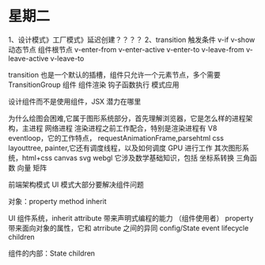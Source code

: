 # 星期二

1、设计模式》工厂模式》延迟创建？？？？
2、transition 触发条件 v-if v-show 动态节点 组件根节点
v-enter-from v-enter-active v-enter-to
v-leave-from v-leave-active v-leave-to

transition 也是一个默认的插槽，组件只允许一个元素节点，多个需要 TransitionGroup 组件
组件渲染 钩子函数执行 模式应用

设计组件而不是使用组件，JSX 潜力在哪里

为什么绘图会困难,它属于图形系统部分，首先理解浏览器，它是怎么样的进程架构，主进程 网络进程 渲染进程之前工作配合，特别是渲染进程有 V8 eventloop，它的工作特点， requestAnimationFrame,parsehtml css layouttree, painter,它还有调度线程，以及如何调度 GPU 进行工作
其次图形系统，html+css canvas svg webgl
它涉及数学基础知识，包括 坐标系转换 三角函数 向量 矩阵

前端架构模式 UI 模式大部分要解决组件问题

对象：property method inherit

UI 组件系统，inherit attribute 带来声明式编程的能力 （组件使用者）
property 带来面向对象的属性，它和 atrribute 之间的异同
config/State event lifecycle children

组件的内部：State children
